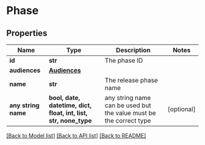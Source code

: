# Phase


## Properties
Name | Type | Description | Notes
------------ | ------------- | ------------- | -------------
**id** | **str** | The phase ID | 
**audiences** | [**Audiences**](Audiences.md) |  | 
**name** | **str** | The release phase name | 
**any string name** | **bool, date, datetime, dict, float, int, list, str, none_type** | any string name can be used but the value must be the correct type | [optional]

[[Back to Model list]](../README.md#documentation-for-models) [[Back to API list]](../README.md#documentation-for-api-endpoints) [[Back to README]](../README.md)


